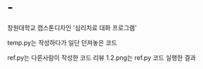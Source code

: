 # -
창원대학교 캡스톤디자인 '심리치료 대화 프로그램'


temp.py는 작성하다가 일단 던져놓은 코드

ref.py는 다른사람이 작성한 코드 리뷰
1.2.png는 ref.py 코드 실행한 결과
